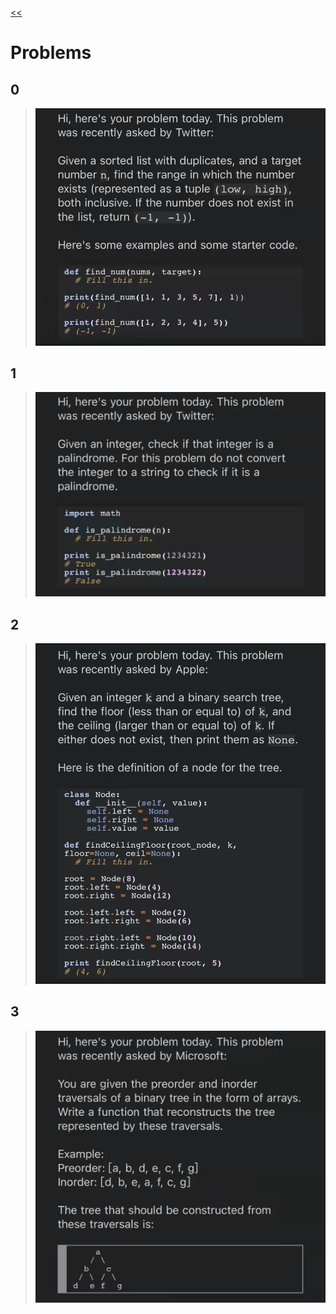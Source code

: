 [<<](../README.md)

# Problems

## 0

>![](./img_0.jpg)

## 1

>![](./img_1.jpg)

## 2

>![](./img_2.jpg)

## 3

>![](./img_3.jpg)